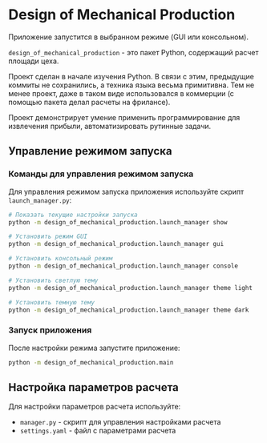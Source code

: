 # Design of Mechanical Production

Приложение запустится в выбранном режиме (GUI или консольном).

`design_of_mechanical_production` - это пакет Python, содержащий расчет площади цеха.

Проект сделан в начале изучения Python. В связи с этим, предыдущие коммиты не сохранились, а техника языка весьма
примитивна.
Тем не менее проект, даже в таком виде использовался в коммерции (с помощью пакета делал расчеты на фрилансе).

Проект демонстрирует умение применить программирование для извлечения прибыли, автоматизировать рутинные задачи.

## Управление режимом запуска

### Команды для управления режимом запуска

Для управления режимом запуска приложения используйте скрипт `launch_manager.py`:

```bash
# Показать текущие настройки запуска
python -m design_of_mechanical_production.launch_manager show

# Установить режим GUI
python -m design_of_mechanical_production.launch_manager gui

# Установить консольный режим
python -m design_of_mechanical_production.launch_manager console

# Установить светлую тему
python -m design_of_mechanical_production.launch_manager theme light

# Установить темную тему
python -m design_of_mechanical_production.launch_manager theme dark
```

### Запуск приложения

После настройки режима запустите приложение:

```bash
python -m design_of_mechanical_production.main
```

## Настройка параметров расчета

Для настройки параметров расчета используйте:
- `manager.py` - скрипт для управления настройками расчета
- `settings.yaml` - файл с параметрами расчета
